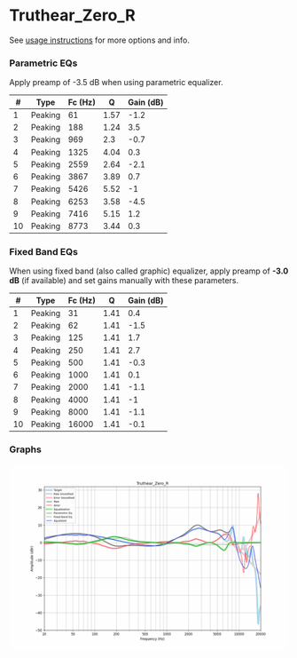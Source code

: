 # Truthear_Zero_R
See [usage instructions](https://github.com/jaakkopasanen/AutoEq#usage) for more options and info.

### Parametric EQs
Apply preamp of -3.5 dB when using parametric equalizer.

|   # | Type    |   Fc (Hz) |    Q |   Gain (dB) |
|-----|---------|-----------|------|-------------|
|   1 | Peaking |        61 | 1.57 |        -1.2 |
|   2 | Peaking |       188 | 1.24 |         3.5 |
|   3 | Peaking |       969 | 2.3  |        -0.7 |
|   4 | Peaking |      1325 | 4.04 |         0.3 |
|   5 | Peaking |      2559 | 2.64 |        -2.1 |
|   6 | Peaking |      3867 | 3.89 |         0.7 |
|   7 | Peaking |      5426 | 5.52 |        -1   |
|   8 | Peaking |      6253 | 3.58 |        -4.5 |
|   9 | Peaking |      7416 | 5.15 |         1.2 |
|  10 | Peaking |      8773 | 3.44 |         0.3 |

### Fixed Band EQs
When using fixed band (also called graphic) equalizer, apply preamp of **-3.0 dB** (if available) and set gains manually with these parameters.

|   # | Type    |   Fc (Hz) |    Q |   Gain (dB) |
|-----|---------|-----------|------|-------------|
|   1 | Peaking |        31 | 1.41 |         0.4 |
|   2 | Peaking |        62 | 1.41 |        -1.5 |
|   3 | Peaking |       125 | 1.41 |         1.7 |
|   4 | Peaking |       250 | 1.41 |         2.7 |
|   5 | Peaking |       500 | 1.41 |        -0.3 |
|   6 | Peaking |      1000 | 1.41 |         0.1 |
|   7 | Peaking |      2000 | 1.41 |        -1.1 |
|   8 | Peaking |      4000 | 1.41 |        -1   |
|   9 | Peaking |      8000 | 1.41 |        -1.1 |
|  10 | Peaking |     16000 | 1.41 |        -0.1 |

### Graphs
![](./Truthear_Zero_R.png)

